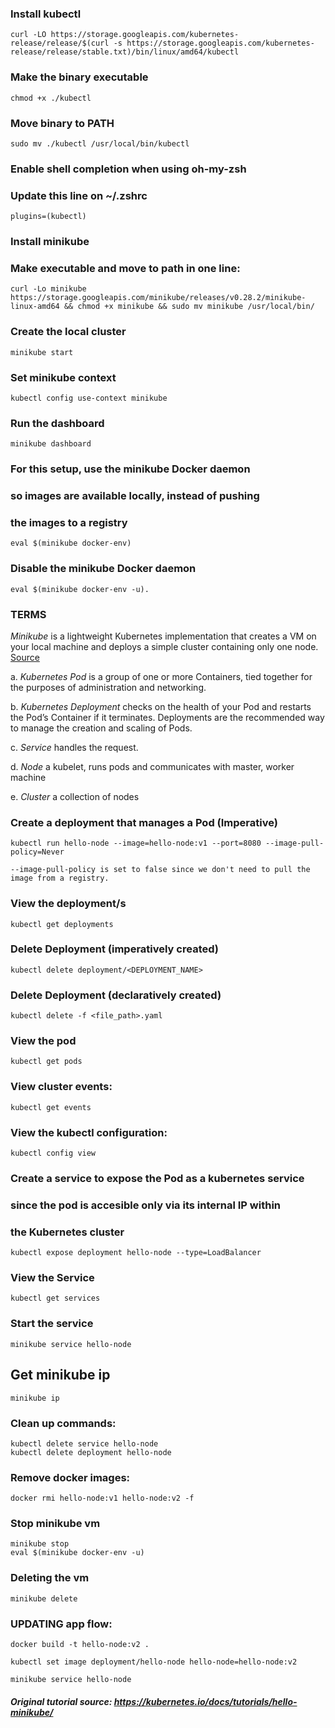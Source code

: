 ### Install kubectl
    curl -LO https://storage.googleapis.com/kubernetes-release/release/$(curl -s https://storage.googleapis.com/kubernetes-release/release/stable.txt)/bin/linux/amd64/kubectl

### Make the binary executable

    chmod +x ./kubectl

### Move binary to PATH
    
    sudo mv ./kubectl /usr/local/bin/kubectl

### Enable shell completion when using oh-my-zsh
### Update this line on ~/.zshrc

    plugins=(kubectl) 


### Install minikube
### Make executable and move to path in one line:

    curl -Lo minikube https://storage.googleapis.com/minikube/releases/v0.28.2/minikube-linux-amd64 && chmod +x minikube && sudo mv minikube /usr/local/bin/

### Create the local cluster

    minikube start

### Set minikube context

    kubectl config use-context minikube

### Run the dashboard

    minikube dashboard

### For this setup, use the minikube Docker daemon
### so images are available locally, instead of pushing
### the images to a registry

    eval $(minikube docker-env)

### Disable the minikube Docker daemon
    
    eval $(minikube docker-env -u).

### **TERMS**
*Minikube* is a lightweight Kubernetes implementation that creates a VM on your local machine and deploys a simple cluster containing only one node.  [Source](https://kubernetes.io/docs/tutorials/kubernetes-basics/create-cluster/cluster-intro/)

a. *Kubernetes Pod* is a group of one or more Containers, tied together for the purposes of administration and networking. 

b. *Kubernetes Deployment* checks on the health of your Pod and restarts the Pod’s Container if it terminates. Deployments are the recommended way to manage the creation and scaling of Pods.

c. *Service* handles the request.

d. *Node* a kubelet, runs pods and communicates with master, worker machine

e. *Cluster* a collection of nodes

### Create a deployment that manages a Pod (Imperative)

    kubectl run hello-node --image=hello-node:v1 --port=8080 --image-pull-policy=Never

    --image-pull-policy is set to false since we don't need to pull the image from a registry.

### View the deployment/s

    kubectl get deployments

### Delete Deployment (imperatively created)

    kubectl delete deployment/<DEPLOYMENT_NAME>

### Delete Deployment (declaratively created)

    kubectl delete -f <file_path>.yaml

###  View the pod

    kubectl get pods

### View cluster events:

    kubectl get events

### View the kubectl configuration:

    kubectl config view

### Create a service to expose the Pod as a kubernetes service
### since the pod is accesible only via its internal IP within
### the Kubernetes cluster

    kubectl expose deployment hello-node --type=LoadBalancer

### View the Service 

    kubectl get services

### Start the service

    minikube service hello-node

## Get minikube ip

    minikube ip

### Clean up commands:

    kubectl delete service hello-node
    kubectl delete deployment hello-node

### Remove docker images:

    docker rmi hello-node:v1 hello-node:v2 -f

### Stop minikube vm

    minikube stop
    eval $(minikube docker-env -u)

### Deleting the vm

    minikube delete

### UPDATING app flow:

    docker build -t hello-node:v2 .

    kubectl set image deployment/hello-node hello-node=hello-node:v2

    minikube service hello-node

##### Original tutorial source: https://kubernetes.io/docs/tutorials/hello-minikube/



